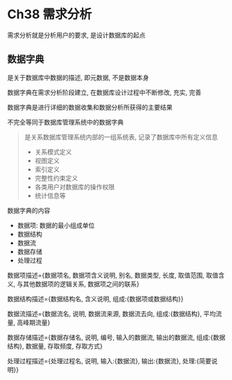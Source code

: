 # Ch38 需求分析
需求分析就是分析用户的要求, 是设计数据库的起点

## 数据字典
是关于数据库中数据的描述, 即元数据, 不是数据本身

数据字典在需求分析阶段建立, 在数据库设计过程中不断修改, 充实, 完善

数据字典是进行详细的数据收集和数据分析所获得的主要结果

不完全等同于数据库管理系统中的数据字典

>是关系数据库管理系统内部的一组系统表, 记录了数据库中所有定义信息
>- 关系模式定义
>- 视图定义
>- 索引定义
>- 完整性约束定义
>- 各类用户对数据库的操作权限
>- 统计信息等



数据字典的内容
- 数据项: 数据的最小组成单位
- 数据结构
- 数据流
- 数据存储
- 处理过程

数据项描述={数据项名, 数据项含义说明, 别名, 数据类型, 长度, 取值范围, 取值含义, 与其他数据项的逻辑关系, 数据项之间的联系}

数据结构描述={数据结构名, 含义说明, 组成:{数据项或数据结构}}

数据流描述={数据流名, 说明, 数据流来源, 数据流去向, 组成:{数据结构}, 平均流量, 高峰期流量}

数据存储描述={数据存储名, 说明, 编号, 输入的数据流, 输出的数据流, 组成:{数据结构}, 数据量, 存取频度, 存取方式}

处理过程描述={处理过程名, 说明, 输入:{数据流}, 输出:{数据流}, 处理:{简要说明}}